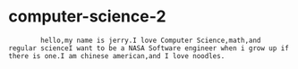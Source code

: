 # computer-science-2




            hello,my name is jerry.I love Computer Science,math,and regular scienceI want to be a NASA Software engineer when i grow up if there is one.I am chinese american,and I love noodles.
